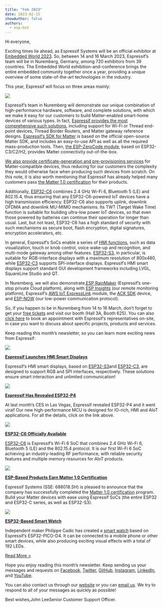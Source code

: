 ```yaml
---
title: "Feb 2023"
date: 2023-02-15
showAuthor: false
authors: 
  - esp-bot
---
```

Hi everyone,

Exciting times lie ahead, as Espressif Systems will be an official exhibitor at [Embedded World 2023](https://www.embedded-world.de/en/exhibit). So, between 14 and 16 March 2023, Espressif’s team will be in Nuremberg, Germany, among 720 exhibitors from 39 countries. The Embedded World exhibition-and-conference brings the entire embedded community together once a year, providing a unique overview of some state-of-the-art technologies in the industry.

This year, Espressif will focus on three areas mainly:

![](https://miro.medium.com/v2/resize:fit:640/format:webp/0*JgL9mK02E1uRPh3s.png)

Espressif’s team in Nuremberg will demonstrate our unique combination of high-performance hardware, software, and complete solutions, with which we make it easy for our customers to build Matter-enabled smart-home devices of various types. In fact, [Espressif provides the most comprehensive such solutions](https://www.espressif.com/solutions/device-connectivity/esp-matter-solution), including support for Wi-Fi or Thread end-point devices, Thread Border Routers, and Matter gateway reference designs. [Espressif’s SDK for Matter](https://github.com/espressif/esp-matter) is based on the official open-source Matter SDK, and includes an easy-to-use API as well as all the required mass-production tools. Then, [the ESP-ZeroCode module](https://www.espressif.com/en/solutions/device-connectivity/esp-matter-solution), based on ESP32-C3/C2/H2, provides Matter connectivity out-of-the-box.

[We also provide certificate-generation and pre-provisioning services](https://www.espressif.com/news/Pre-provisioning_Matter) for Matter-compatible devices, thus reducing for our customers the complexity they would otherwise face when producing such devices from scratch. On this note, it is also worth mentioning that Espressif has already helped many customers pass [the Matter 1.0 certification](https://www.espressif.com/en/news/Matter1.0_Certified) for their products.

Additionally, [ESP32-C6](https://www.espressif.com/products/socs/esp32-c6) combines 2.4 GHz Wi-Fi 6, Bluetooth 5 (LE) and 802.15.4, thus ensuring that any ESP32-C6-powered IoT devices have a high transmission efficiency. ESP32-C6 also supports uplink, downlink OFDMA and downlink MU-MIMO mechanisms. Its TWT (Target Wake Time) function is suitable for building ultra-low power IoT devices, so that even those powered by batteries can continue their operation for longer than usual. Last, but not least, ESP32-C6 has a high standard of security with such mechanisms as secure boot, flash encryption, digital signatures, encryption accelerators, etc.

In general, Espressif’s SoCs enable a series of [HMI functions](https://www.espressif.com/solutions/hmi/smart-displays), such as data visualization, touch or knob control, voice wake-up and recognition, and multi-mode gateway among other features. [ESP32-S3](https://www.espressif.com/products/socs/esp32-s3), in particular, is suitable for RGB-interface displays with a maximum resolution of 800x480, while [ESP32-C3](https://www.espressif.com/products/socs/esp32-c3) supports SPI-interface displays. Espressif’s HMI smart displays support standard GUI development frameworks including LVGL, SquareLine Studio and QT.

In Nuremberg, we will also demonstrate[ ESP RainMaker](https://rainmaker.espressif.com/index.html) (Espressif’s one-stop private Cloud platform), along with [ESP Insights](https://www.espressif.com/news/ESP_Insights) (our remote monitoring platform), Espressif’s [AWS IoT ExpressLink](https://www.espressif.com/solutions/device-connectivity/esp-aws-iot-expresslink) module, the [ACK SDK](https://www.espressif.com/solutions/device-connectivity/ack-solution) device, and [ESP-NOW](https://github.com/espressif/esp-now) (our low-power communication protocol).

So, if you happen to be in Nuremberg from 14 to 16 March, don’t forget to get your [free tickets](https://www.embedded-world.de/en/visitor) and visit our booth (Hall 3A, Booth 625). You can also [click here](https://forms.office.com/r/kii2Wy4CcX) to book an appointment with Espressif’s representatives on-site, in case you want to discuss about specific projects, products and services.

Keep reading this month’s newsletter, so you can learn more exciting news from Espressif:

![](https://miro.medium.com/v2/resize:fit:640/format:webp/0*CBkfG2HCpEmHGbj7.png)

[__Espressif Launches HMI Smart Displays__ ](https://www.espressif.com/en/solutions/hmi/smart-displays)

Espressif’s HMI smart displays, based on [ESP32-S3](https://www.espressif.com/en/products/socs/esp32-s3)and [ESP32-C3](https://www.espressif.com/en/products/socs/esp32-c3), are designed to support RGB and SPI interfaces, respectively. These solutions ensure smart interaction and unlimited communication!

![](https://miro.medium.com/v2/resize:fit:640/format:webp/0*yceifK12OkD6wM2C.png)

[__Espressif Has Revealed ESP32-P4__ ](https://www.espressif.com/en/news/ESP32-P4)

At last month’s CES in Las Vegas, Espressif revealed ESP32-P4 and it went viral! Our new high-performance MCU is designed for IO-rich, HMI and AIoT applications. For all the details, click on the link above.

![](https://miro.medium.com/v2/resize:fit:640/format:webp/0*ew3K_MYoirn_oCAB.png)

[__ESP32-C6 Officially Available__ ](https://www.espressif.com/en/news/ESP32-C6_Available)

[ESP32-C6](https://www.espressif.com/en/products/socs/esp32-c6) is Espressif’s Wi-Fi 6 SoC that combines 2.4 GHz Wi-Fi 6, Bluetooth 5 (LE) and the 802.15.4 protocol. It is our first Wi-Fi 6 SoC achieving an industry-leading RF performance, with reliable security features and multiple memory resources for AIoT products.

![](https://miro.medium.com/v2/resize:fit:640/format:webp/0*VIUVSwTJ5D6r992q.png)

[__ESP-Based Products Earn Matter 1.0 Certification__ ](https://www.espressif.com/en/news/Matter1.0_Certified)

Espressif Systems (SSE: 688018.SH) is pleased to announce that the company has successfully completed the [Matter 1.0 certification](https://www.espressif.com/sites/default/files/ESP32-C%20Matter%201.0%20Certification.pdf) program. Build your Matter devices with ease using Espressif SoCs (the entire ESP32 and ESP32-C series, as well as ESP32-S3).

![](https://miro.medium.com/v2/resize:fit:640/format:webp/0*94mpld0V0D2uHpjv.png)

[__ESP32-Based Smart Watch__ ](https://www.espressif.com/en/news/ESP32_Watch)

Independent maker Philippe Cadic has created a [smart watch](https://hackaday.io/project/181159-the-603-200-watch) based on Espressif’s ESP32-PICO-D4. It can be connected to a mobile phone or other smart devices, while also producing exciting visual effects with a total of 192 LEDs.

[Read More >](https://www.espressif.com/en/company/newsroom/news)

Hope you enjoy reading this month’s newsletter. Keep sending us your messages and requests on [Facebook](https://www.facebook.com/espressif), [Twitter](https://twitter.com/EspressifSystem), [GitHub](https://github.com/espressif), [Instagram](https://www.instagram.com/espressif_systems_official/), [LinkedIn](https://www.linkedin.com/company/espressif-systems/), and [YouTube](https://www.youtube.com/c/EspressifSystems).

You can also contact us through our [website](https://www.espressif.com/en/contact-us/sales-questions) or you can [email us](mailto:newsletter@espressif.com). We try to respond to all of your messages as quickly as possible!

Best wishes,John LeeSenior Customer Support Officer.
